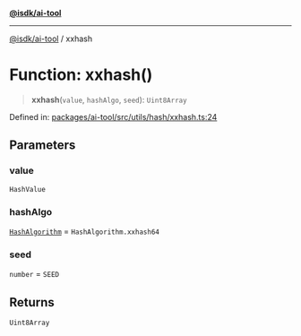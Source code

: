 [**@isdk/ai-tool**](../README.md)

***

[@isdk/ai-tool](../globals.md) / xxhash

# Function: xxhash()

> **xxhash**(`value`, `hashAlgo`, `seed`): `Uint8Array`

Defined in: [packages/ai-tool/src/utils/hash/xxhash.ts:24](https://github.com/isdk/ai-tool.js/blob/62dd65284e1c50d2e8546a14ae292154369bdb2c/src/utils/hash/xxhash.ts#L24)

## Parameters

### value

`HashValue`

### hashAlgo

[`HashAlgorithm`](../enumerations/HashAlgorithm.md) = `HashAlgorithm.xxhash64`

### seed

`number` = `SEED`

## Returns

`Uint8Array`
